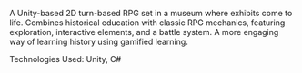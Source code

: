 A Unity-based 2D turn-based RPG set in a museum where exhibits come to
life. Combines historical education with classic RPG mechanics, featuring
exploration, interactive elements, and a battle system. A more engaging
way of learning history using gamified learning.

Technologies Used: Unity, C#
